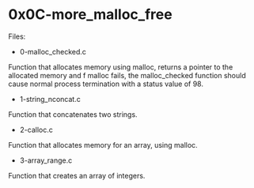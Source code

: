 # 0x0C-more_malloc_free

Files:

* 0-malloc_checked.c

Function that allocates memory using malloc, returns a pointer to the allocated memory and f malloc fails, the malloc_checked function should cause normal process termination with a status value of 98.

* 1-string_nconcat.c

Function that concatenates two strings.

* 2-calloc.c

Function that allocates memory for an array, using malloc.

* 3-array_range.c

Function that creates an array of integers.
